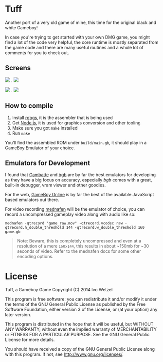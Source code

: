 # Tuff

Another port of a very old game of mine, this time for the original black and white Gameboy!

In case you're trying to get started with your own DMG game, you might find a lot of the code very helpful, the core runtime is mostly separated from the game code and there are many useful routines and a whole lot of comments for you to check out.


## Screens

![](http://dl.dropboxusercontent.com/u/2332843/tuff/screen1.png) . ![](http://dl.dropboxusercontent.com/u/2332843/tuff/screen2.png) 

![](http://dl.dropboxusercontent.com/u/2332843/tuff/screen3.png) . ![](http://dl.dropboxusercontent.com/u/2332843/tuff/screen4.png)


## How to compile

1. Install [rgbgs](https://github.com/bentley/rgbds), it is the assembler that is being used
2. Get [Node.js](https://nodejs.org), it is used for graphics conversion and other tooling
3. Make sure you got `make` installed 
4. Run `make`

You'll find the assembled ROM under `build/main.gb`, it should play in a GameBoy Emulator of your choice.


## Emulators for Development

I found that [Gambatte](https://github.com/sinamas/gambatte) and [bgb](http://bgb.bircd.org/) are by far the best emulators for developing 
as they have a big focus on accuracy, especially *bgb* comes with a great, 
built-in debugger, vram viewer and other goodies. 

For the web, [GameBoy Online](https://github.com/grantgalitz/GameBoy-Online) is by far the best of the available JavaScript based 
emulators out there.

For video recording [mednafen](http://mednafen.sourceforge.net/) will be the emulator of choice, you can record a 
uncompressed gameplay video along with audio like so:

    mednafen -qtrecord "game_raw.mov" -qtrecord.vcodec raw -qtrecord.h_double_threshold 144 -qtrecord.w_double_threshold 160 game.gb

> Note: Beware, this is completely uncompressed and even at a resolution of a mere 
> `160x144`, this results in about ~150mb for ~30 seconds of video. Refer to the 
> mednafen docs for some other encoding options.


# License

Tuff, a Gameboy Game
Copyright (C) 2014 Ivo Wetzel

This program is free software: you can redistribute it and/or modify
it under the terms of the GNU General Public License as published by
the Free Software Foundation, either version 3 of the License, or
(at your option) any later version.

This program is distributed in the hope that it will be useful,
but WITHOUT ANY WARRANTY; without even the implied warranty of
MERCHANTABILITY or FITNESS FOR A PARTICULAR PURPOSE.  See the
GNU General Public License for more details.

You should have received a copy of the GNU General Public License
along with this program.  If not, see <http://www.gnu.org/licenses/>.

